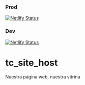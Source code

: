 ### Prod

[![Netlify Status](https://api.netlify.com/api/v1/badges/8fcfb8c4-3aaa-4f0a-be72-8b6e13995079/deploy-status)](https://app.netlify.com/sites/trycatchtv/deploys)

### Dev

[![Netlify Status](https://api.netlify.com/api/v1/badges/154689ee-0fc8-461d-b664-a655cbfc9097/deploy-status)](https://app.netlify.com/sites/devtrycatchtv/deploys)

# tc_site_host

Nuestra página web, nuestra vitrina
